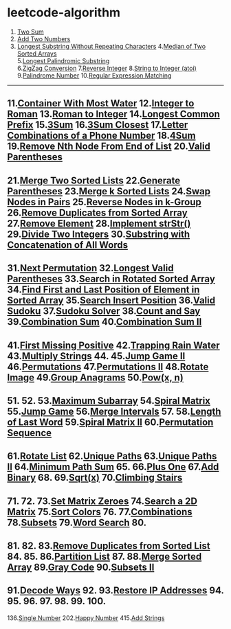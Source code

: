 [comment]:超链接的加入方式：[tag](url)
[comment]:分割线的加入方式：----

# leetcode-algorithm
1. [Two Sum](https://github.com/assassint2017/leetcode-algorithm/tree/master/Two%20Sum)
2. [Add Two Numbers](https://github.com/assassint2017/leetcode-algorithm/tree/master/Add%20Two%20Numbers)
3. [Longest Substring Without Repeating Characters](https://github.com/assassint2017/leetcode-algorithm/tree/master/Longest%20Substring%20Without%20Repeating%20Characters)
4.[Median of Two Sorted Arrays](https://github.com/assassint2017/leetcode-algorithm/tree/master/)  
5.[Longest Palindromic Substring](https://github.com/assassint2017/leetcode-algorithm/tree/master/)  
6.[ZigZag Conversion](https://github.com/assassint2017/leetcode-algorithm/tree/master/)
7.[Reverse Integer](https://github.com/assassint2017/leetcode-algorithm/tree/master/)
8.[String to Integer (atoi)](https://github.com/assassint2017/leetcode-algorithm/tree/master/)
9.[Palindrome Number](https://github.com/assassint2017/leetcode-algorithm/tree/master/)
10.[Regular Expression Matching](https://github.com/assassint2017/leetcode-algorithm/tree/master/)
----
11.[Container With Most Water](https://github.com/assassint2017/leetcode-algorithm/tree/master/)
12.[Integer to Roman](https://github.com/assassint2017/leetcode-algorithm/tree/master/)
13.[Roman to Integer](https://github.com/assassint2017/leetcode-algorithm/tree/master/)
14.[Longest Common Prefix](https://github.com/assassint2017/leetcode-algorithm/tree/master/)
15.[3Sum](https://github.com/assassint2017/leetcode-algorithm/tree/master/)
16.[3Sum Closest](https://github.com/assassint2017/leetcode-algorithm/tree/master/)
17.[Letter Combinations of a Phone Number](https://github.com/assassint2017/leetcode-algorithm/tree/master/)
18.[4Sum](https://github.com/assassint2017/leetcode-algorithm/tree/master/)
19.[Remove Nth Node From End of List](https://github.com/assassint2017/leetcode-algorithm/tree/master/)
20.[Valid Parentheses](https://github.com/assassint2017/leetcode-algorithm/tree/master/)
----
21.[Merge Two Sorted Lists](https://github.com/assassint2017/leetcode-algorithm/tree/master/)
22.[Generate Parentheses](https://github.com/assassint2017/leetcode-algorithm/tree/master/)
23.[Merge k Sorted Lists](https://github.com/assassint2017/leetcode-algorithm/tree/master/)
24.[Swap Nodes in Pairs](https://github.com/assassint2017/leetcode-algorithm/tree/master/)
25.[Reverse Nodes in k-Group](https://github.com/assassint2017/leetcode-algorithm/tree/master/)
26.[Remove Duplicates from Sorted Array](https://github.com/assassint2017/leetcode-algorithm/tree/master/)
27.[Remove Element](https://github.com/assassint2017/leetcode-algorithm/tree/master/)
28.[Implement strStr()](https://github.com/assassint2017/leetcode-algorithm/tree/master/)
29.[Divide Two Integers](https://github.com/assassint2017/leetcode-algorithm/tree/master/)
30.[Substring with Concatenation of All Words](https://github.com/assassint2017/leetcode-algorithm/tree/master/)
----
31.[Next Permutation](https://github.com/assassint2017/leetcode-algorithm/tree/master/)
32.[Longest Valid Parentheses](https://github.com/assassint2017/leetcode-algorithm/tree/master/)
33.[Search in Rotated Sorted Array](https://github.com/assassint2017/leetcode-algorithm/tree/master/)
34.[Find First and Last Position of Element in Sorted Array](https://github.com/assassint2017/leetcode-algorithm/tree/master/)
35.[Search Insert Position](https://github.com/assassint2017/leetcode-algorithm/tree/master/)
36.[Valid Sudoku](https://github.com/assassint2017/leetcode-algorithm/tree/master/)
37.[Sudoku Solver](https://github.com/assassint2017/leetcode-algorithm/tree/master/)
38.[Count and Say](https://github.com/assassint2017/leetcode-algorithm/tree/master/)
39.[Combination Sum](https://github.com/assassint2017/leetcode-algorithm/tree/master/)
40.[Combination Sum II](https://github.com/assassint2017/leetcode-algorithm/tree/master/)
----
41.[First Missing Positive](https://github.com/assassint2017/leetcode-algorithm/tree/master/)
42.[Trapping Rain Water](https://github.com/assassint2017/leetcode-algorithm/tree/master/)
43.[Multiply Strings](https://github.com/assassint2017/leetcode-algorithm/tree/master/)
44.[](https://github.com/assassint2017/leetcode-algorithm/tree/master/)
45.[Jump Game II](https://github.com/assassint2017/leetcode-algorithm/tree/master/)
46.[Permutations](https://github.com/assassint2017/leetcode-algorithm/tree/master/)
47.[Permutations II](https://github.com/assassint2017/leetcode-algorithm/tree/master/)
48.[Rotate Image](https://github.com/assassint2017/leetcode-algorithm/tree/master/)
49.[Group Anagrams](https://github.com/assassint2017/leetcode-algorithm/tree/master/)
50.[Pow(x, n)](https://github.com/assassint2017/leetcode-algorithm/tree/master/)
----
51.[](https://github.com/assassint2017/leetcode-algorithm/tree/master/)
52.[](https://github.com/assassint2017/leetcode-algorithm/tree/master/)
53.[Maximum Subarray](https://github.com/assassint2017/leetcode-algorithm/tree/master/)
54.[Spiral Matrix](https://github.com/assassint2017/leetcode-algorithm/tree/master/)
55.[Jump Game](https://github.com/assassint2017/leetcode-algorithm/tree/master/)
56.[Merge Intervals](https://github.com/assassint2017/leetcode-algorithm/tree/master/)
57.[](https://github.com/assassint2017/leetcode-algorithm/tree/master/)
58.[Length of Last Word](https://github.com/assassint2017/leetcode-algorithm/tree/master/)
59.[Spiral Matrix II](https://github.com/assassint2017/leetcode-algorithm/tree/master/)
60.[Permutation Sequence](https://github.com/assassint2017/leetcode-algorithm/tree/master/)
----
61.[Rotate List](https://github.com/assassint2017/leetcode-algorithm/tree/master/)
62.[Unique Paths](https://github.com/assassint2017/leetcode-algorithm/tree/master/)
63.[Unique Paths II](https://github.com/assassint2017/leetcode-algorithm/tree/master/)
64.[Minimum Path Sum](https://github.com/assassint2017/leetcode-algorithm/tree/master/)
65.[](https://github.com/assassint2017/leetcode-algorithm/tree/master/)
66.[Plus One](https://github.com/assassint2017/leetcode-algorithm/tree/master/)
67.[Add Binary](https://github.com/assassint2017/leetcode-algorithm/tree/master/)
68.[](https://github.com/assassint2017/leetcode-algorithm/tree/master/)
69.[Sqrt(x)](https://github.com/assassint2017/leetcode-algorithm/tree/master/)
70.[Climbing Stairs](https://github.com/assassint2017/leetcode-algorithm/tree/master/)
----
71.[](https://github.com/assassint2017/leetcode-algorithm/tree/master/)
72.[](https://github.com/assassint2017/leetcode-algorithm/tree/master/)
73.[Set Matrix Zeroes](https://github.com/assassint2017/leetcode-algorithm/tree/master/)
74.[Search a 2D Matrix](https://github.com/assassint2017/leetcode-algorithm/tree/master/)
75.[Sort Colors](https://github.com/assassint2017/leetcode-algorithm/tree/master/)
76.[](https://github.com/assassint2017/leetcode-algorithm/tree/master/)
77.[Combinations](https://github.com/assassint2017/leetcode-algorithm/tree/master/)
78.[Subsets](https://github.com/assassint2017/leetcode-algorithm/tree/master/)
79.[Word Search](https://github.com/assassint2017/leetcode-algorithm/tree/master/)
80.[](https://github.com/assassint2017/leetcode-algorithm/tree/master/)
----
81.[](https://github.com/assassint2017/leetcode-algorithm/tree/master/)
82.[](https://github.com/assassint2017/leetcode-algorithm/tree/master/)
83.[Remove Duplicates from Sorted List](https://github.com/assassint2017/leetcode-algorithm/tree/master/)
84.[](https://github.com/assassint2017/leetcode-algorithm/tree/master/)
85.[](https://github.com/assassint2017/leetcode-algorithm/tree/master/)
86.[Partition List](https://github.com/assassint2017/leetcode-algorithm/tree/master/)
87.[](https://github.com/assassint2017/leetcode-algorithm/tree/master/)
88.[Merge Sorted Array](https://github.com/assassint2017/leetcode-algorithm/tree/master/)
89.[Gray Code](https://github.com/assassint2017/leetcode-algorithm/tree/master/)
90.[Subsets II](https://github.com/assassint2017/leetcode-algorithm/tree/master/)
----
91.[Decode Ways](https://github.com/assassint2017/leetcode-algorithm/tree/master/)
92.[](https://github.com/assassint2017/leetcode-algorithm/tree/master/)
93.[Restore IP Addresses](https://github.com/assassint2017/leetcode-algorithm/tree/master/)
94.[](https://github.com/assassint2017/leetcode-algorithm/tree/master/)
95.[](https://github.com/assassint2017/leetcode-algorithm/tree/master/)
96.[](https://github.com/assassint2017/leetcode-algorithm/tree/master/)
97.[](https://github.com/assassint2017/leetcode-algorithm/tree/master/)
98.[](https://github.com/assassint2017/leetcode-algorithm/tree/master/)
99.[](https://github.com/assassint2017/leetcode-algorithm/tree/master/)
100.[](https://github.com/assassint2017/leetcode-algorithm/tree/master/)
----
136.[Single Number](https://github.com/assassint2017/leetcode-algorithm/tree/master/)
202.[Happy Number](https://github.com/assassint2017/leetcode-algorithm/tree/master/)
415.[Add Strings](https://github.com/assassint2017/leetcode-algorithm/tree/master/)
